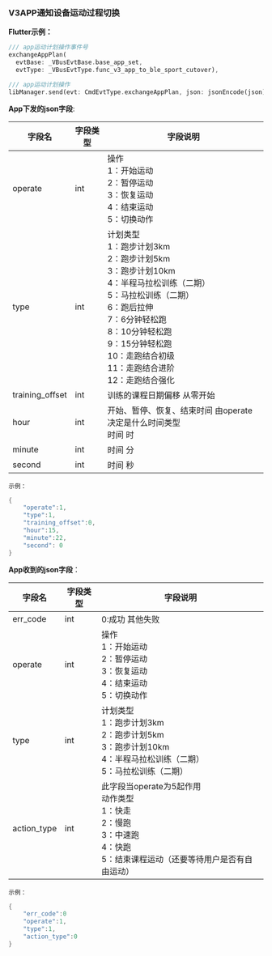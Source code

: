 ### V3APP通知设备运动过程切换


**Flutter示例：**

```dart
/// app运动计划操作事件号
exchangeAppPlan(
  evtBase: _VBusEvtBase.base_app_set,
  evtType: _VBusEvtType.func_v3_app_to_ble_sport_cutover),

/// app运动计划操作
libManager.send(evt: CmdEvtType.exchangeAppPlan, json: jsonEncode(json));
```



**App下发的json字段**:

| 字段名          | 字段类型 | 字段说明                                                     |
| --------------- | -------- | ------------------------------------------------------------ |
| operate         | int      | 操作<br />1：开始运动 <br />2：暂停运动 <br />3：恢复运动 <br />4：结束运动 <br />5：切换动作 |
| type            | int      | 计划类型<br />1：跑步计划3km<br />2：跑步计划5km<br />3：跑步计划10km<br />4：半程马拉松训练（二期）<br />5：马拉松训练（二期）<br />6：跑后拉伸<br />7：6分钟轻松跑 <br />8：10分钟轻松跑  <br />9：15分钟轻松跑 <br />10：走跑结合初级 <br />11：走跑结合进阶 <br />12：走跑结合强化 |
| training_offset | int      | 训练的课程日期偏移 从零开始                                  |
| hour            | int      | 开始、暂停、恢复、结束时间 由operate决定是什么时间类型<br />时间 时 |
| minute          | int      | 时间 分                                                      |
| second          | int      | 时间 秒                                                      |

`示例：`

```c
{
    "operate":1,
    "type":1,
    "training_offset":0,
    "hour":15,
    "minute":22,
    "second": 0
}
```

**App收到的json字段**：

| 字段名      | 字段类型 | 字段说明                                                     |
| ----------- | -------- | ------------------------------------------------------------ |
| err_code    | int      | 0:成功   其他失败                                            |
| operate     | int      | 操作<br />1：开始运动<br />2：暂停运动 <br />3：恢复运动<br />4：结束运动 <br />5：切换动作 |
| type        | int      | 计划类型<br />1：跑步计划3km<br />2：跑步计划5km<br />3：跑步计划10km<br />4：半程马拉松训练（二期）<br />5：马拉松训练（二期） |
| action_type | int      | 此字段当operate为5起作用<br />动作类型 <br />1：快走<br />2：慢跑<br />3：中速跑<br />4：快跑<br />5：结束课程运动（还要等待用户是否有自由运动） |


`示例：`

```c
{
    "err_code":0
    "operate":1,
    "type":1,
    "action_type":0
}
```

